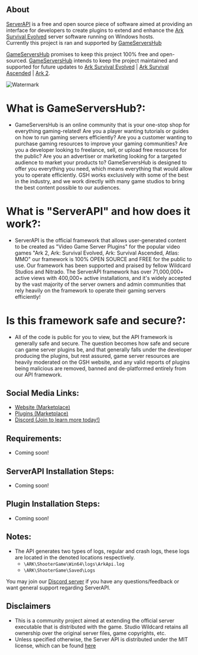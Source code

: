 ## About

[ServerAPI](https://gameservershub.com/forums/resources/ark-server-api.12) is a free and open source piece of software aimed at providing an interface for developers to create plugins to extend and enhance the [Ark Survival Evolved](https://store.steampowered.com/app/346110/ARK_Survival_Evolved/) server software running on Windows hosts.  
Currently this project is ran and supported by [GameServersHub](https://gameservershub.com/forums)

[GameServersHub](https://gameservershub.com/forums) promises to keep this project 100% free and open-sourced. [GameServersHub](https://gameservershub.com/forums) intends to keep the project maintained and supported for future updates to [Ark Survival Evolved](https://store.steampowered.com/app/346110/ARK_Survival_Evolved/) | [Ark Survival Ascended](https://store.steampowered.com/app/346110/ARK_Survival_Evolved/) | [Ark 2](https://store.steampowered.com/app/2050420/ARK_2/).

![Watermark](https://cdn.discordapp.com/attachments/997658950038204506/1151949832664121424/twitch-banner.png)

# What is GameServersHub?:
- GameServersHub is an online community that is your one-stop shop for everything gaming-related! Are you a player wanting tutorials or guides on how to run gaming servers efficiently? Are you a customer wanting to purchase gaming resources to improve your gaming communities? Are you a developer looking to freelance, sell, or upload free resources for the public? Are you an advertiser or marketing looking for a targeted audience to market your products to? GameServersHub is designed to offer you everything you need, which means everything that would allow you to operate efficiently. GSH works exclusively with some of the best in the industry, and we work directly with many game studios to bring the best content possible to our audiences.

# What is "ServerAPI" and how does it work?:
- ServerAPI is the official framework that allows user-generated content to be created as "Video Game Server Plugins" for the popular video games "Ark 2, Ark: Survival Evolved, Ark: Survival Ascended, Atlas: MMO" our framework is 100% OPEN SOURCE and FREE for the public to use. Our framework has been supported and praised by fellow Wildcard Studios and Nitrado. The ServerAPI framework has over 71,000,000+ active views with 400,000+ active installations, and it's widely accepted by the vast majority of the server owners and admin communities that rely heavily on the framework to operate their gaming servers efficiently!

# Is this framework safe and secure?:
- All of the code is public for you to view, but the API framework is generally safe and secure. The question becomes how safe and secure can game server plugins be, and that generally falls under the developer producing the plugins, but rest assured, game server resources are heavily moderated on the GSH website, and any valid reports of plugins being malicious are removed, banned and de-platformed entirely from our API framework.


## Social Media Links:
- [Website (Marketplace)](https://gameservershub.com/forums/)
- [Plugins (Marketplace)](https://gameservershub.com/forums/resources/)
- [Discord (Join to learn more today!)](https://discord.gg/gsh)

## Requirements:

- Coming soon!

## ServerAPI Installation Steps:

- Coming soon!

## Plugin Installation Steps:

- Coming soon!

## Notes:
- The API generates two types of logs, regular and crash logs, these logs are located in the denoted locations respectively.
  - `\ARK\ShooterGame\Win64\logs\ArkApi.log`
  - `\ARK\ShooterGame\Saved\Logs`

You may join our [Discord server](https://discord.gg/gsh) if you have any questions/feedback or want general support regarding ServerAPI.

## Disclaimers

- This is a community project aimed at extending the official server executable that is distributed with the game. Studio Wildcard retains all ownership over the original server files, game copyrights, etc.
- Unless specified otherwise, the Server API is distributed under the MIT license, which can be found [here](LICENSE.TXT)
